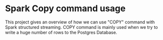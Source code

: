 # Spark Copy command usage
This project gives an overview of how we can use "COPY" command with Spark structured streaming.
COPY command is mainly used when we try to write a huge number of rows to the Postgres Database.